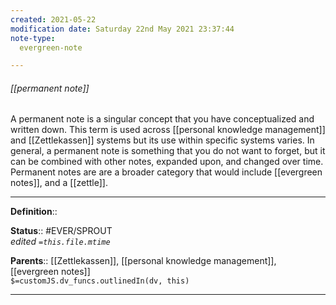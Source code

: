 ```yaml
---
created: 2021-05-22
modification date: Saturday 22nd May 2021 23:37:44
note-type: 
  evergreen-note

---
```


###### [[permanent note]]

A permanent note is a singular concept that you have conceptualized and written down. This term is used across [[personal knowledge management]] and [[Zettlekassen]] systems but its use within specific systems varies. In general, a permanent note is something that you do not want to forget, but it can be combined with other notes, expanded upon, and changed over time. Permanent notes are are a broader category that would include [[evergreen notes]], and a [[zettle]]. 


---

**Definition**::

**Status**::  #EVER/SPROUT  
*edited `=this.file.mtime`*

**Parents**:: [[Zettlekassen]], [[personal knowledge management]], [[evergreen notes]]  
`$=customJS.dv_funcs.outlinedIn(dv, this)`

---
	

